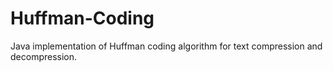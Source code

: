 # Huffman-Coding
 Java implementation of Huffman coding algorithm for text compression and decompression.
